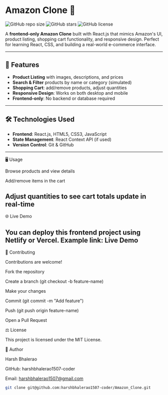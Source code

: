 # Amazon Clone 🛒

![GitHub repo size](https://img.shields.io/github/repo-size/harshbhalerao1507-coder/Amazon_Clone) 
![GitHub stars](https://img.shields.io/github/stars/harshbhalerao1507-coder/Amazon_Clone?style=social) 
![GitHub license](https://img.shields.io/github/license/harshbhalerao1507-coder/Amazon_Clone)

A **frontend-only Amazon Clone** built with React.js that mimics Amazon's UI, product listing, shopping cart functionality, and responsive design. Perfect for learning React, CSS, and building a real-world e-commerce interface.  

---

## 🚀 Features

- **Product Listing** with images, descriptions, and prices  
- **Search & Filter** products by name or category (simulated)  
- **Shopping Cart**: add/remove products, adjust quantities  
- **Responsive Design**: Works on both desktop and mobile  
- **Frontend-only**: No backend or database required  

---

## 🛠️ Technologies Used

- **Frontend**: React.js, HTML5, CSS3, JavaScript  
- **State Management**: React Context API (if used)  
- **Version Control**: Git & GitHub  

---





🖥️ Usage

Browse products and view details

Add/remove items in the cart

Adjust quantities to see cart totals update in real-time
---
🌐 Live Demo

You can deploy this frontend project using Netlify or Vercel. Example link:
Live Demo
---
🤝 Contributing

Contributions are welcome!

Fork the repository

Create a branch (git checkout -b feature-name)

Make your changes

Commit (git commit -m "Add feature")

Push (git push origin feature-name)

Open a Pull Request

⚖️ License

This project is licensed under the MIT License.

👤 Author

Harsh Bhalerao

GitHub: harshbhalerao1507-coder

Email: harshbhalerao1507@gmail.com
```bash
git clone git@github.com:harshbhalerao1507-coder/Amazon_Clone.git
